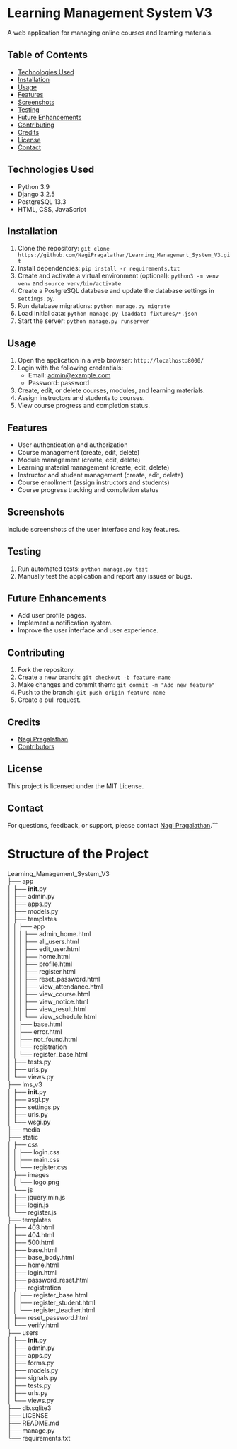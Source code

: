 # Learning Management System V3

A web application for managing online courses and learning materials.

## Table of Contents

- [Technologies Used](#technologies-used)
- [Installation](#installation)
- [Usage](#usage)
- [Features](#features)
- [Screenshots](#screenshots)
- [Testing](#testing)
- [Future Enhancements](#future-enhancements)
- [Contributing](#contributing)
- [Credits](#credits)
- [License](#license)
- [Contact](#contact)

## Technologies Used

- Python 3.9
- Django 3.2.5
- PostgreSQL 13.3
- HTML, CSS, JavaScript

## Installation

1. Clone the repository: `git clone https://github.com/NagiPragalathan/Learning_Management_System_V3.git`
2. Install dependencies: `pip install -r requirements.txt`
3. Create and activate a virtual environment (optional): `python3 -m venv venv` and `source venv/bin/activate`
4. Create a PostgreSQL database and update the database settings in `settings.py`.
5. Run database migrations: `python manage.py migrate`
6. Load initial data: `python manage.py loaddata fixtures/*.json`
7. Start the server: `python manage.py runserver`

## Usage

1. Open the application in a web browser: `http://localhost:8000/`
2. Login with the following credentials:
   - Email: admin@example.com
   - Password: password
3. Create, edit, or delete courses, modules, and learning materials.
4. Assign instructors and students to courses.
5. View course progress and completion status.

## Features

- User authentication and authorization
- Course management (create, edit, delete)
- Module management (create, edit, delete)
- Learning material management (create, edit, delete)
- Instructor and student management (create, edit, delete)
- Course enrollment (assign instructors and students)
- Course progress tracking and completion status

## Screenshots

Include screenshots of the user interface and key features.

## Testing

1. Run automated tests: `python manage.py test`
2. Manually test the application and report any issues or bugs.

## Future Enhancements

- Add user profile pages.
- Implement a notification system.
- Improve the user interface and user experience.

## Contributing

1. Fork the repository.
2. Create a new branch: `git checkout -b feature-name`
3. Make changes and commit them: `git commit -m "Add new feature"`
4. Push to the branch: `git push origin feature-name`
5. Create a pull request.

## Credits

- [Nagi Pragalathan](https://github.com/NagiPragalathan)
- [Contributors](https://github.com/NagiPragalathan/Learning_Management_System_V3/graphs/contributors)

## License

This project is licensed under the MIT License.

## Contact

For questions, feedback, or support, please contact [Nagi Pragalathan](mailto:nagipragalathan@gmail.com).```

# Structure of the Project
Learning_Management_System_V3
<br>├── app
<br>│   ├── __init__.py
<br>│   ├── admin.py
<br>│   ├── apps.py
<br>│   ├── models.py
<br>│   ├── templates
<br>│   │   ├── app
<br>│   │   │   ├── admin_home.html
<br>│   │   │   ├── all_users.html
<br>│   │   │   ├── edit_user.html
<br>│   │   │   ├── home.html
<br>│   │   │   ├── profile.html
<br>│   │   │   ├── register.html
<br>│   │   │   ├── reset_password.html
<br>│   │   │   ├── view_attendance.html
<br>│   │   │   ├── view_course.html
<br>│   │   │   ├── view_notice.html
<br>│   │   │   ├── view_result.html
<br>│   │   │   └── view_schedule.html
<br>│   │   ├── base.html
<br>│   │   ├── error.html
<br>│   │   ├── not_found.html
<br>│   │   └── registration
<br>│   │       └── register_base.html
<br>│   ├── tests.py
<br>│   ├── urls.py
<br>│   └── views.py
<br>├── lms_v3
<br>│   ├── __init__.py
<br>│   ├── asgi.py
<br>│   ├── settings.py
<br>│   ├── urls.py
<br>│   └── wsgi.py
<br>├── media
<br>├── static
<br>│   ├── css
<br>│   │   ├── login.css
<br>│   │   ├── main.css
<br>│   │   └── register.css
<br>│   ├── images
<br>│   │   └── logo.png
<br>│   └── js
<br>│       ├── jquery.min.js
<br>│       ├── login.js
<br>│       └── register.js
<br>├── templates
<br>│   ├── 403.html
<br>│   ├── 404.html
<br>│   ├── 500.html
<br>│   ├── base.html
<br>│   ├── base_body.html
<br>│   ├── home.html
<br>│   ├── login.html
<br>│   ├── password_reset.html
<br>│   ├── registration
<br>│   │   ├── register_base.html
<br>│   │   ├── register_student.html
<br>│   │   └── register_teacher.html
<br>│   ├── reset_password.html
<br>│   └── verify.html
<br>├── users
<br>│   ├── __init__.py
<br>│   ├── admin.py
<br>│   ├── apps.py
<br>│   ├── forms.py
<br>│   ├── models.py
<br>│   ├── signals.py
<br>│   ├── tests.py
<br>│   ├── urls.py
<br>│   └── views.py
<br>├── db.sqlite3
<br>├── LICENSE
<br>├── README.md
<br>├── manage.py
<br>└── requirements.txt